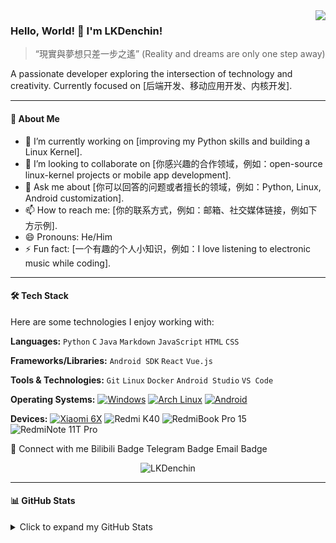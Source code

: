 <img align="right" src="https://github-readme-stats.vercel.app/api?username=LKDenchin&include_all_commits=true&show_icons=true&theme=buefy&count_private=true&hide_border=true" />

### Hello, World! 👋 I'm LKDenchin!

> “現實與夢想只差一步之遙”  (Reality and dreams are only one step away)

A passionate developer exploring the intersection of technology and creativity. Currently focused on [后端开发、移动应用开发、内核开发].

---

#### 🚀 About Me

* 🔭 I’m currently working on [improving my Python skills and building a Linux Kernel].
* 👯 I’m looking to collaborate on [你感兴趣的合作领域，例如：open-source linux-kernel projects or mobile app development].
* 💬 Ask me about [你可以回答的问题或者擅长的领域，例如：Python, Linux, Android customization].
* 📫 How to reach me: [你的联系方式，例如：邮箱、社交媒体链接，例如下方示例].
* 😄 Pronouns: He/Him
* ⚡ Fun fact: [一个有趣的个人小知识，例如：I love listening to electronic music while coding].

---

#### 🛠️ Tech Stack

Here are some technologies I enjoy working with:

**Languages:**
`Python` `C` `Java` `Markdown` `JavaScript` `HTML` `CSS`

**Frameworks/Libraries:**
`Android SDK` `React` `Vue.js`

**Tools & Technologies:**
`Git` `Linux` `Docker` `Android Studio` `VS Code`

**Operating Systems:**
[![Windows](https://img.shields.io/badge/Windows-00BBFF?style=flat-square&logo=Windows&logoColor=FFFFFF&labelColor=00BBFF)](https://www.microsoft.com/windows11)
[![Arch Linux](https://img.shields.io/badge/Arch%20Linux-008BFF?style=flat-square&logo=arch-linux&logoColor=FFFFFF&labelColor=008BFF)](https://archlinux.org)
[![Android](https://img.shields.io/badge/Android-00C000?style=flat-square&logo=android&logoColor=FFFFFF&labelColor=00C000)](https://www.android.com/android-11/)

**Devices:**
[![Xiaomi 6X](https://img.shields.io/badge/Xiaomi%206X-ED9121?style=flat-square&logo=xiaomi&logoColor=FFFFFF&labelColor=ED9121)](https://www.mi.com/a/h/6181.html)
![Redmi K40](https://img.shields.io/badge/Redmi%20K40-ED9121?style=flat-square&logo=xiaomi&logoColor=FFFFFF&labelColor=ED9121)
![RedmiBook Pro 15](https://img.shields.io/badge/RedmiBook%20Pro%2015-ED9121?style=flat-square&logo=xiaomi&logoColor=FFFFFF&labelColor=ED9121)
![RedmiNote 11T Pro](https://img.shields.io/badge/RedmiNote%2011T%20Pro-ED9121?style=flat-square&logo=xiaomi&logoColor=FFFFFF&labelColor=ED9121)

</details>

🔗 Connect with me
Bilibili Badge<!-- https://space.bilibili.com/635476507 -->
Telegram Badge<!-- https://t.me/lkdenchin -->
Email Badge<!-- mwlkgdq@outlook.com -->

<p align="center">
<img src="https://komarev.com/ghpvc/?username=LKDenchin&label=Profile views&color=blueviolet&style=flat-square" alt="LKDenchin" />
</p>

---

#### 📊 GitHub Stats

<details>
  <summary>Click to expand my GitHub Stats</summary>

  ```text
  🕑︎ Time Zone: Asia/Shanghai

  💬 Programming Languages:
  Python              █████████░░░░░░░░░  60 %
  C                   ████░░░░░░░░░░░░░░  19 %
  Java                ███░░░░░░░░░░░░░░░  11 %
  Markdown            ██░░░░░░░░░░░░░░░░  07 %
  Others              █░░░░░░░░░░░░░░░░░  03 %
